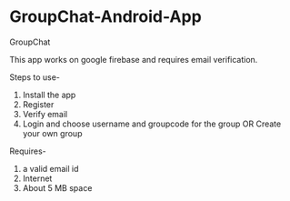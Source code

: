 # GroupChat-Android-App

GroupChat

This app works on google firebase and requires email verification. 

Steps to use- 
1) Install the app
2) Register
3) Verify email
4) Login and choose username and groupcode for the group
      OR
   Create your own group

Requires-
1) a valid email id
2) Internet
3) About 5 MB space
